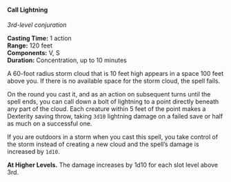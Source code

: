 #### Call Lightning
<!-- markdownlint-disable link-image-reference-definitions -->
[_metadata_:spell_name]:- "Call Lightning"
[_metadata_:spell_level]:- "3"
[_metadata_:spell_school]:- "conjuration"
[_metadata_:ritual]:- "false"
[_metadata_:casting_time_amount]:- "1"
[_metadata_:casting_time_unit]:- "action"
[_metadata_:range]:- "120 feet"
[_metadata_:target]:- "a space 100 feed above you"
[_metadata_:components_verbal]:- "true"
[_metadata_:components_somatic]:- "true"
[_metadata_:components_material]:- "false"
[_metadata_:duration]:- "10 minutes"
[_metadata_:concentration]:- "true"
[_metadata_:saving_throw]:- "Dexterity"
[_metadata_:saving_throw_success]:- "halves_damage"
[_metadata_:damage_formula]:- "3d10"
[_metadata_:damage_type]:- "lightning"
[_metadata_:compared_to_wotc_srd_5.1]:- "mechanics_same_wording_different"
[_metadata_:compared_to_a5e_srd]:- "mechanics_same_wording_same"
<!-- markdownlint-disable-next-line no-emphasis-as-heading -->
_3rd-level conjuration_

**Casting Time:** 1 action \
**Range:** 120 feet \
**Components:** V, S \
**Duration:** Concentration, up to 10 minutes

A 60-foot radius storm cloud that is 10 feet high appears in a space 100 feet above you.
If there is no available space for the storm cloud, the spell fails.

On the round you cast it, and as an action on subsequent turns until the spell ends, you can call down a bolt of lightning to a point directly beneath any part of the cloud.
Each creature within 5 feet of the point makes a Dexterity saving throw, taking `3d10` lightning damage on a failed save or half as much on a successful one.

If you are outdoors in a storm when you cast this spell, you take control of the storm instead of creating a new cloud and the spell’s damage is increased by `1d10`.

**At Higher Levels.**
The damage increases by 1d10 for each slot level above 3rd.
